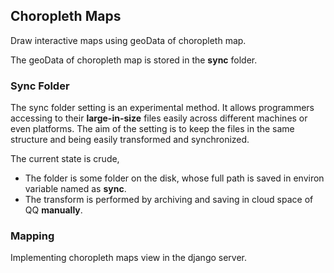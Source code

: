## Choropleth Maps

Draw interactive maps using geoData of choropleth map.

The geoData of choropleth map is stored in the **sync** folder.

### Sync Folder

The sync folder setting is an experimental method.
It allows programmers accessing to their **large-in-size** files easily across different machines or even platforms.
The aim of the setting is to keep the files in the same structure and being easily transformed and synchronized.

The current state is crude,

- The folder is some folder on the disk, whose full path is saved in environ variable named as **sync**.
- The transform is performed by archiving and saving in cloud space of QQ **manually**.

### Mapping

Implementing choropleth maps view in the django server.
